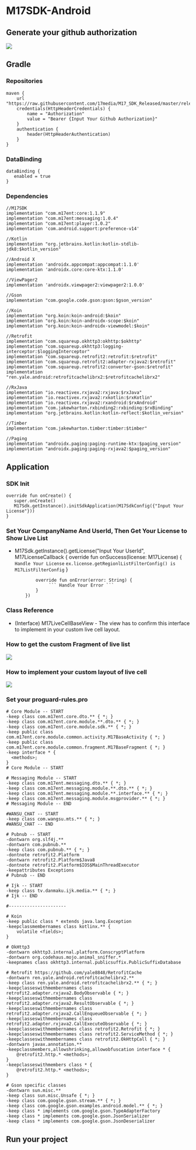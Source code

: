 # M17SDK-Android

## Generate your github authorization
![](website/github_generate_auth.png)

## Gradle
### Repositories
```
maven {
    url "https://raw.githubusercontent.com/17media/M17_SDK_Released/master/releases"
    credentials(HttpHeaderCredentials) {
        name = "Authorization"
        value = "Bearer {Input Your Github Authorization}"
    }
    authentication {
        header(HttpHeaderAuthentication)
    }
}
```

### DataBinding
```
dataBinding {
   enabled = true
}
```

### Dependencies
```
//M17SDK
implementation "com.m17ent:core:1.1.9"
implementation "com.m17ent:messaging:1.0.4"
implementation "com.m17ent:player:1.0.2"
implementation 'com.android.support:preference-v14'
    
//Kotlin
implementation "org.jetbrains.kotlin:kotlin-stdlib-jdk8:$kotlin_version"

//Android X
implementation 'androidx.appcompat:appcompat:1.1.0'
implementation 'androidx.core:core-ktx:1.1.0'

//ViewPager2
implementation 'androidx.viewpager2:viewpager2:1.0.0'

//Gson
implementation "com.google.code.gson:gson:$gson_version"

//Koin
implementation "org.koin:koin-android:$koin"
implementation "org.koin:koin-androidx-scope:$koin"
implementation "org.koin:koin-androidx-viewmodel:$koin"

//Retrofit
implementation "com.squareup.okhttp3:okhttp:$okhttp"
implementation "com.squareup.okhttp3:logging-interceptor:$loggingInterceptor"
implementation "com.squareup.retrofit2:retrofit:$retrofit"
implementation "com.squareup.retrofit2:adapter-rxjava2:$retrofit"
implementation "com.squareup.retrofit2:converter-gson:$retrofit"
implementation "ren.yale.android:retrofitcachelibrx2:$retrofitcachelibrx2"

//RxJava
implementation "io.reactivex.rxjava2:rxjava:$rxJava"
implementation "io.reactivex.rxjava2:rxkotlin:$rxKotlin"
implementation "io.reactivex.rxjava2:rxandroid:$rxAndroid"
implementation "com.jakewharton.rxbinding2:rxbinding:$rxBinding"
implementation "org.jetbrains.kotlin:kotlin-reflect:$kotlin_version"

//Timber
implementation "com.jakewharton.timber:timber:$timber"

//Paging
implementation "androidx.paging:paging-runtime-ktx:$paging_version"
implementation "androidx.paging:paging-rxjava2:$paging_version"
```

## Application
### SDK Init
```
override fun onCreate() {
   super.onCreate()
   M17Sdk.getInstance().initSdkApplication(M17SdkConfig({"Input Your License"}))
}
```

### Set Your CompanyName And UserId, Then Get Your License to Show Live List
 - M17Sdk.getInstance().getLicense("Input Your UserId", M17LicenseCallback {
               override fun onSuccess(license: M17License) {
                   ``` Handle Your License ```
                   ``` ex.license.getRegionlListFilterConfig() is M17ListFilterConfig ```
               }

               override fun onError(error: String) {
                    ``` Handle Your Error ```
               }
           })

### Class Reference
 - (Interface) M17LiveCellBaseView - The view has to confirm this interface to implement in your custom live cell layout.

### How to get the custom Fragment of live list 
![](website/LiveListFragment.png)

### How to implement your custom layout of live cell
![](website/LiveCellBaseView.png)

### Set your proguard-rules.pro
```
# Core Module -- START
-keep class com.m17ent.core.dto.** { *; }
-keep class com.m17ent.core.module.**.dto.** { *; }
-keep class com.m17ent.core.module.sdk.** { *; }
-keep public class com.m17ent.core.module.common.activity.M17BaseActivity { *; }
-keep public class com.m17ent.core.module.common.fragment.M17BaseFragment { *; }
-keep interface * {
  <methods>;
}
# Core Module -- START

# Messaging Module -- START
-keep class com.m17ent.messaging.dto.** { *; }
-keep class com.m17ent.messaging.module.**.dto.** { *; }
-keep class com.m17ent.messaging.module.**.interface.** { *; }
-keep class com.m17ent.messaging.module.msgprovider.** { *; }
# Messaging Module -- END

#WANSU_CHAT -- START
-keep class com.wangsu.mts.** { *; }
#WANSU_CHAT -- END

# Pubnub -- START
-dontwarn org.slf4j.**
-dontwarn com.pubnub.**
-keep class com.pubnub.** { *; }
-dontnote retrofit2.Platform
-dontwarn retrofit2.Platform$Java8
-dontnote retrofit2.Platform$IOS$MainThreadExecutor
-keepattributes Exceptions
# Pubnub -- END

# Ijk -- START
-keep class tv.danmaku.ijk.media.** { *; }
# Ijk -- END

#----------------------

# Koin
-keep public class * extends java.lang.Exception
-keepclassmembernames class kotlinx.** {
    volatile <fields>;
}

# OkHttp3
-dontwarn okhttp3.internal.platform.ConscryptPlatform
-dontwarn org.codehaus.mojo.animal_sniffer.*
-keepnames class okhttp3.internal.publicsuffix.PublicSuffixDatabase

# Retrofit https://github.com/yale8848/RetrofitCache
-dontwarn ren.yale.android.retrofitcachelibrx2.**
-keep class ren.yale.android.retrofitcachelibrx2.** { *; }
-keepclasseswithmembernames class retrofit2.adapter.rxjava2.BodyObservable { *; }
-keepclasseswithmembernames class retrofit2.adapter.rxjava2.ResultObservable { *; }
-keepclasseswithmembernames class retrofit2.adapter.rxjava2.CallEnqueueObservable { *; }
-keepclasseswithmembernames class retrofit2.adapter.rxjava2.CallExecuteObservable { *; }
-keepclasseswithmembernames class retrofit2.Retrofit { *; }
-keepclasseswithmembernames class retrofit2.ServiceMethod { *; }
-keepclasseswithmembernames class retrofit2.OkHttpCall { *; }
-dontwarn javax.annotation.**
-keepclassmembers,allowshrinking,allowobfuscation interface * {
    @retrofit2.http.* <methods>;
}
-keepclasseswithmembers class * {
    @retrofit2.http.* <methods>;
}

# Gson specific classes
-dontwarn sun.misc.**
-keep class sun.misc.Unsafe { *; }
-keep class com.google.gson.stream.** { *; }
-keep class com.google.gson.examples.android.model.** { *; }
-keep class * implements com.google.gson.TypeAdapterFactory
-keep class * implements com.google.gson.JsonSerializer
-keep class * implements com.google.gson.JsonDeserializer

```

## Run your project


